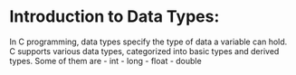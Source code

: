 # Introduction to Data Types:

In C programming, data types specify the type of data a variable can hold. C supports various data types, categorized into basic types and derived types. Some of them are 
                                    - int
                                    - long
                                    - float
                                    - double

